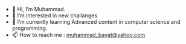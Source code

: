 - 👋 Hi, I’m Muhammad.
- 👀 I’m interested in new challanges
- 🌱 I’m currently learning Advanced content in computer science and programming.
- 📫 How to reach me :  muhammad_bayat@yahoo.com

<!---
Muhammad-Bayat/Muhammad-Bayat is a ✨ special ✨ repository because its `README.md` (this file) appears on your GitHub profile.
You can click the Preview link to take a look at your changes.
--->
